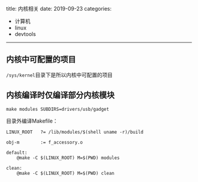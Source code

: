 title: 内核相关
date: 2019-09-23
categories:
- 计算机
- linux
- devtools


---

## 内核中可配置的项目

`/sys/kernel`目录下是所以内核中可配置的项目



## 内核编译时仅编译部分内核模块



```
make modules SUBDIRS=drivers/usb/gadget
```

目录外编译Makefile：

```
LINUX_ROOT   ?= /lib/modules/$(shell uname -r)/build

obj-m        := f_accessory.o

default:
	@make -C $(LINUX_ROOT) M=$(PWD) modules

clean:
	@make -C $(LINUX_ROOT) M=$(PWD) clean
```





